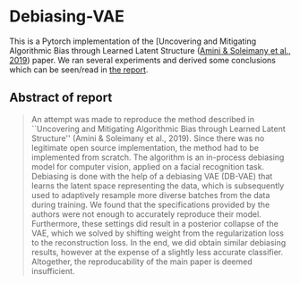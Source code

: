 # Debiasing-VAE
This is a Pytorch implementation of the [Uncovering and Mitigating Algorithmic Bias through Learned Latent Structure ([Amini \& Soleimany et al., 2019](https://lmrt.mit.edu/publications/uncovering-and-mitigating-algorithmic-bias-through-learned-latent-structure)) paper. We ran several experiments and derived some conclusions which can be seen/read in [the report](debiasing-vae_for_facial_recognition.pdf).

## Abstract of report
> An attempt was made to reproduce the method described in ``Uncovering and Mitigating Algorithmic Bias through Learned Latent Structure'' (Amini \& Soleimany et al., 2019). Since there was no legitimate open source implementation, the method had to be implemented from scratch. The algorithm is an in-process debiasing model for computer vision, applied on a facial recognition task. Debiasing is done with the help of a debiasing VAE (DB-VAE) that learns the latent space representing the data, which is subsequently used to adaptively resample more diverse batches from the data during training. We found that the specifications provided by the authors were not enough to accurately reproduce their model. Furthermore, these settings did result in a posterior collapse of the VAE, which we solved by shifting weight from the regularization loss to the reconstruction loss. In the end, we did obtain similar debiasing results, however at the expense of a slightly less accurate classifier. Altogether, the reproducability of the main paper is deemed insufficient.
